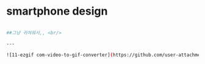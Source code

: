 <h1>smartphone design</h1>

```bash

##그냥 귀여워서,, <br/>

---

![11-ezgif com-video-to-gif-converter](https://github.com/user-attachments/assets/a863fb21-bbea-426b-aa29-b92196320647)
